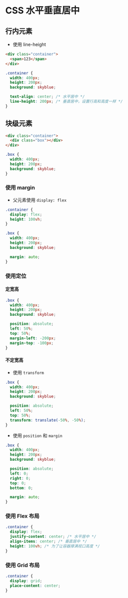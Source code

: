 # CSS 水平垂直居中

## 行内元素

- 使用 line-height

```html
<div class="container">
  <span>123</span>
</div>
```

```css
.container {
  width: 400px;
  height: 200px;
  background: skyblue;

  text-align: center; /* 水平居中 */
  line-height: 200px; /* 垂直居中，设置行高和高度一样 */
}
```

## 块级元素

```html
<div class="container">
  <div class="box"></div>
</div>
```

```css
.box {
  width: 400px;
  height: 200px;
  background: skyblue;
}
```

### 使用 margin

- 父元素使用 `display: flex`

```css
.container {
  display: flex;
  height: 100vh;
}

.box {
  width: 400px;
  height: 200px;
  background: skyblue;

  margin: auto;
}
```

### 使用定位

#### 定宽高

```css
.box {
  width: 400px;
  height: 200px;
  background: skyblue;

  position: absolute;
  left: 50%;
  top: 50%;
  margin-left: -200px;
  margin-top: -100px;
}
```

#### 不定宽高

- 使用 `transform`

```css
.box {
  width: 400px;
  height: 200px;
  background: skyblue;

  position: absolute;
  left: 50%;
  top: 50%;
  transform: translate(-50%, -50%);
}
```

- 使用 `position` 和 `margin`

```css
.box {
  width: 400px;
  height: 200px;
  background: skyblue;

  position: absolute;
  left: 0;
  right: 0;
  top: 0;
  bottom: 0;

  margin: auto;
}
```

### 使用 Flex 布局

```css
.container {
  display: flex;
  justify-content: center; /* 水平居中 */
  align-items: center; /* 垂直居中 */
  height: 100vh; /* 为了让容器撑满视口高度 */
}
```

### 使用 Grid 布局

```css
.container {
  display: grid;
  place-content: center;
}
```
